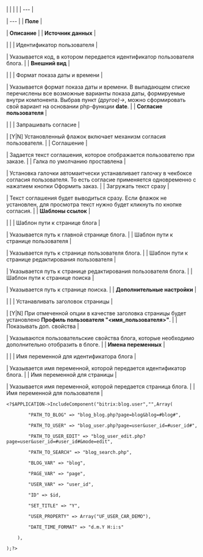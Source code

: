 |  |  |  |
| --- |

| --- |
| **Поле** |

| **Описание** |
| **Источник данных** |

| |
| Идентификатор пользователя |

| Указывается код, в котором передается идентификатор пользователя блога. |
| **Внешний вид** |

| |
| Формат показа даты и времени |

| Указывается формат показа даты и времени. В выпадающем списке перечислены все возможные варианты показа даты, формируемые внутри компонента. Выбрав пункт *(другое)->*, можно сформировать свой вариант на основании php-функции **date**. |
| **Согласие пользователя** |

| |
| Запрашивать согласие |

| [Y|N] Установленный флажок включает механизм согласия пользователя. |
| Соглашение |

| Задается текст соглашения, которое отображается пользователю при заказе. |
| Галка по умолчанию проставлена |

| Установка галочки автомаитчески устанавливает галочку в чекбоксе согласия пользователя. То есть согласие применяется одновременно с нажатием кнопки Оформить заказ. |
| Загружать текст сразу |

| Текст соглашения будет выводиться сразу. Если флажок не установлен, для просмотра текст нужно будет кликнуть по кнопке согласия. |
| **Шаблоны ссылок** |

| |
| Шаблон пути к странице блога |

| Указывается путь к главной странице блога. |
| Шаблон пути к странице пользователя |

| Указывается путь к странице пользователя блога. |
| Шаблон пути к странице редактирования пользователя |

| Указывается путь к странице редактирования пользователя блога. |
| Шаблон пути к странице поиска |

| Указывается путь к странице поиска. |
| **Дополнительные настройки** |

| |
| Устанавливать заголовок страницы |

| [Y|N] При отмеченной опции в качестве заголовка страницы будет установлено **Профиль пользователя "<имя\_пользователя>"**. |
| Показывать доп. свойства |

| Указываются пользовательские свойства блога, которые необходимо дополнительно отобразить в блоге. |
| **Имена переменных** |

| |
| Имя переменной для идентификатора блога |

| Указывается имя переменной, которой передается идентификатор блога. |
| Имя переменной для страницы |

| Указывается имя переменной, которой передается страница блога. |
| Имя переменной для пользователя |

```
<?$APPLICATION->IncludeComponent("bitrix:blog.user","",Array(

		"PATH_TO_BLOG" => "blog_blog.php?page=blog&blog=#blog#",

		"PATH_TO_USER" => "blog_user.php?page=user&user_id=#user_id#",

		"PATH_TO_USER_EDIT" => "blog_user_edit.php?page=user&user_id=#user_id#&mode=edit",

		"PATH_TO_SEARCH" => "blog_search.php",

		"BLOG_VAR" => "blog",

		"PAGE_VAR" => "page",

		"USER_VAR" => "user_id",

		"ID" => $id,

		"SET_TITLE" => "Y",

		"USER_PROPERTY" => Array("UF_USER_CAR_DEMO"),

		"DATE_TIME_FORMAT" => "d.m.Y H:i:s"

	),

);?>


```